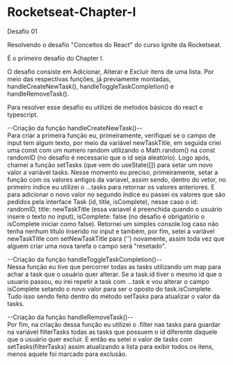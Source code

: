 # Rocketseat-Chapter-I
Desafio 01

Resolvendo o desafio "Conceitos do React" do curso Ignite da Rocketseat.

É o primeiro desafio do Chapter I. 

O desafio consiste em Adicionar, Alterar e Excluir itens de uma lista. 
Por meio das respectivas funções, já previamente montadas, handleCreateNewTask(), handleToggleTaskCompletion() e handleRemoveTask().

Para resolver esse desafio eu utilizei de metodos básicos do react e typescript.

--Criação da função handleCreateNewTask()-- <br>
Para criar a primeira função eu, primeiramente, verifiquei se o campo de input tem algum texto, por meio da variável newTaskTitle, em seguida criei uma const com um numero random utilizando o Math.random() na const randomID (no desafio é necessario que o id seja aleatório). Logo após, chamei a função setTasks (que vem do useState([]) para setar um novo valor a variável tasks. Nesse momento eu preciso, primeiramente, setar a função com os valores antigos da variavel, assim sendo, dentro do vetor, no primeiro índice eu utilizei o ...tasks para retornar os valores anteriores. E para adicionar o novo valor no segundo índice eu passei os valores que são pedidos pela interface Task (id, title, isComplete), nesse caso o id: randomID, title: newTaskTitle (essa variavel é preenchida quando o usuário insere o texto no input), isComplete: false (no desafio é obrigatório o isComplete iniciar como false). Retornei um simples console.log caso não tenha nenhum título inserido no input e também, por fim, setei a variável newTaskTitle com setNewTaskTitle para ('') novamente, assim toda vez que alguem criar uma nova tarefa o campo será "resetado".

--Criação da função handleToggleTaskCompletion()-- <br>
Nessa função eu tive que percorrer todas as tasks utilizando um map para achar a task que o usuário quer alterar. Se a task.id tiver o mesmo id que o usuario passou, eu irei repetir a task com ...task e vou alterar o campo isComplete setando o novo valor para ser o oposto do task.isComplete. Tudo isso sendo feito dentro do método setTasks para atualizar o valor da tasks.

--Criação da função handleRemoveTask()-- <br>
Por fim, na criação dessa função eu utilizei o .filter nas tasks para guardar na variável filterTasks todas as tasks que possuem o id diferente daquele que o usuário quer excluir. E então eu setei o valor de tasks com setTasks(filterTasks) assim atualizando a lista para exibir todos os itens, menos aquele foi marcado para exclusão.
